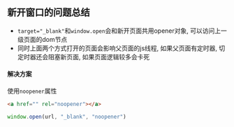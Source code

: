 ## 新开窗口的问题总结

- ```target="_blank"```和```window.open```会和新开页面共用opener对象, 可以访问上一级页面的dom节点
- 同时上面两个方式打开的页面会影响父页面的js线程, 如果父页面有定时器, 切定时器还会阻塞新页面, 如果页面逻辑较多会卡死

#### 解决方案

使用```noopener```属性

```html
<a href="" rel="noopener"></a>
```

```javascript
window.open(url, "_blank", "noopener")
```


